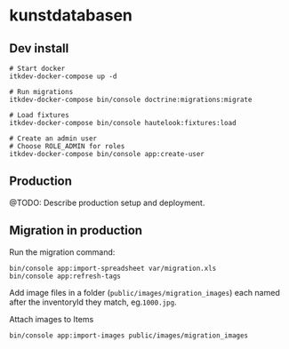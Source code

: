 # kunstdatabasen

## Dev install

```
# Start docker
itkdev-docker-compose up -d

# Run migrations
itkdev-docker-compose bin/console doctrine:migrations:migrate

# Load fixtures
itkdev-docker-compose bin/console hautelook:fixtures:load

# Create an admin user
# Choose ROLE_ADMIN for roles
itkdev-docker-compose bin/console app:create-user
```

## Production

@TODO: Describe production setup and deployment.

## Migration in production

Run the migration command:
```
bin/console app:import-spreadsheet var/migration.xls
bin/console app:refresh-tags
```

Add image files in a folder (`public/images/migration_images`) each named after the inventoryId they match, eg.`1000.jpg`.

Attach images to Items
```
bin/console app:import-images public/images/migration_images
```
